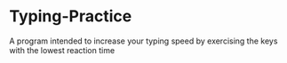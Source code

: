 # Typing-Practice
A program intended to increase your typing speed by exercising the keys with the lowest reaction time
